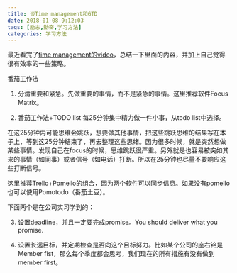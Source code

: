 ```yaml
---
title: 谈Time management和GTD
date: 2018-01-08 9:12:03
tags: [励志,勤奋,学习方法]
categories: 学习方法
---
```


最近看完了[time management的video](https://www.youtube.com/watch?v=oTugjssqOT0)，总结一下里面的内容，并加上自己觉得很有效率的一些策略。

番茄工作法
1. 分清重要和紧急。先做重要的事情，而不是紧急的事情。这里推荐软件Focus Matrix。

2. 番茄工作法+TODO list
每25分钟集中精力做一件小事，从todo list中选择。

在这25分钟内可能思维会跳跃，想要做其他事情，把这些跳跃思维的结果写在本子上，等到这25分钟结束了，再去整理这些思绪。因为很多时候，就是突然想做某些事情。发现自己在focus的时候，思维跳跃很严重。另外就是也容易被突如其来的事情（如同事）或者信号（如电话）打断。所以在25分钟也尽量不要响应这些打断信号。

这里推荐Trello+Pomello的组合，因为两个软件可以同步信息。如果没有pomello也可以使用Pomotodo（番茄土豆）。

下面两个是在公司实习学到的：

3. 设置deadline，并且一定要完成promise。You should deliver what you promise.

4. 设置长远目标，并定期检查是否向这个目标努力。比如某个公司的座右铭是Member fist，那么每个季度都会思考，我们现在的所有措施有没有做到member first。